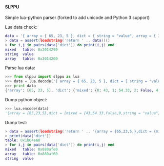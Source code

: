 #### SLPPU
Simple lua-python parser (forked to add unicode and Python 3 support)

Lua data check:  

```lua
data = '{ array = { 65, 23, 5 }, dict = { string = "value", array = { 3, 6, 4}, mixed = { 43, 54.3, false, string = "value", 9 } } }'
> data = assert(loadstring('return ' .. data))()
> for i,j in pairs(data['dict']) do print(i,j) end
mixed   table: 0x2014290
string  value
array   table: 0x2014200
```

Parse lua data:

```python
>>> from slppu import slppu as lua
>>> data = lua.decode('{ array = { 65, 23, 5 }, dict = { string = "value", array = { 3, 6, 4}, mixed = { 43, 54.3, false, string = "value", 9 } } }')
>>> print data
{'array': [65, 23, 5], 'dict': {'mixed': {0: 43, 1: 54.33, 2: False, 4: 9, 'string': 'value'}, 'array': [3, 6, 4], 'string': 'value'}}
```

Dump python object:

```python
>>> lua.encode(data)
'{array = {65,23,5},dict = {mixed = {43,54.33,false,9,string = "value"},array = {3,6,4},string = "value"}}'
```

Dump test:

```lua
> data = assert(loadstring('return ' .. '{array = {65,23,5,},dict = {mixed = {43,54.33,false,9,string = "value",},array = {3,6,4,},string = "value",},}'))()
> print(data['dict'])
table: 0x1b64ea0
> for i,j in pairs(data['dict']) do print(i,j) end
mixed   table: 0x880afe0
array   table: 0x880af60
string  value
```
